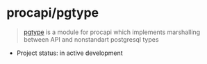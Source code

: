 # procapi/pgtype
> [pgtype](https://github.com/apisite/procapi/tree/master/pgtype) is a module for procapi which implements marshalling between API and nonstandart postgresql types

* Project status: in active development

